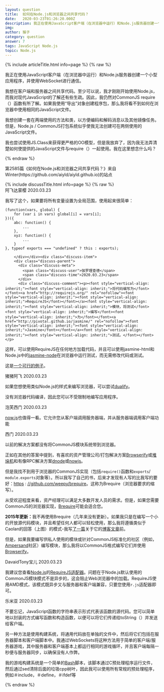 ```yaml
---
layout: question
title:  如何在Node.js和浏览器之间共享代码？
date:   2020-03-23T01:26:20.000Z
description: 我正在使用JavaScript客户端（在浏览器中运行）和Node.js服务器创建一个小型应用程序，并使用WebSocket进行通信。我想在客户端和服务...
img: 
author: 猴子
category: question
answer: 7
tags: JavaScript Node.js
topic: Node.js
---
```

<div class="article-root">
  <div class="article">
    {% include articleTitle.html info=page %}
    {% raw %}
    <div class="article-content"><p><font style="vertical-align: inherit;"><font style="vertical-align: inherit;">我正在使用JavaScript客户端（在浏览器中运行）和Node.js服务器创建一个小型应用程序，并使用WebSocket进行通信。</font></font></p>

<p><font style="vertical-align: inherit;"><font style="vertical-align: inherit;">我想在客户端和服务器之间共享代码。</font><font style="vertical-align: inherit;">至少可以说，我才刚刚开始使用Node.js，而我对现代JavaScript的了解还有些生疏。</font><font style="vertical-align: inherit;">因此，我仍然对CommonJS require（）函数有所了解。</font><font style="vertical-align: inherit;">如果我使用“导出”对象创建程序包，那么我将看不到如何在浏览器中使用相同的JavaScript文件。</font></font></p>

<p><font style="vertical-align: inherit;"><font style="vertical-align: inherit;">我想创建一套在两端使用的方法和类，以方便编码和解码消息以及其他镜像任务。</font><font style="vertical-align: inherit;">但是，Node.js / CommonJS打包系统似乎使我无法创建可在两侧使用的JavaScript文件。</font></font></p>

<p><font style="vertical-align: inherit;"><font style="vertical-align: inherit;">我也尝试使用JS.Class来获得更严格的OO模型，但是我放弃了，因为我无法弄清楚如何使提供的JavaScript文件与require（）一起使用。</font><font style="vertical-align: inherit;">我在这里想念什么吗？</font></font></p></div>
    {% endraw %}
  </div>
  <p class="winter_mark">第2585篇《如何在Node.js和浏览器之间共享代码？》来自Winter(https://github.com/aiyld/aiyld.github.io)的站点</p>
  <div class="discuss-wrapper">
    {% include discussTitle.html info=page %}
    {% raw %}
    <div class="discuss-item">
        <div class="discuss-parent">
          <div class="discuss-meta">
            <span class="discuss-user">阿飞达蒙樱</span>
            <span class="discuss-time">2020.03.23</span>
          </div>
          <div class="discuss-comment"><p><font style="vertical-align: inherit;"><font style="vertical-align: inherit;">我写了这个，如果要将所有变量设置为全局范围，使用起来很简单：</font></font></p>

<pre><code>(function(vars, global) {<font></font>
    for (var i in vars) global[i] = vars[i];<font></font>
})({<font></font>
    abc: function() {<font></font>
        ...<font></font>
    },<font></font>
    xyz: function() {<font></font>
        ...<font></font>
    }<font></font>
}, typeof exports === "undefined" ? this : exports);<font></font>
</code></pre></div>
        </div></div><div class="discuss-item">
        <div class="discuss-parent">
          <div class="discuss-meta">
            <span class="discuss-user">伽罗理查德</span>
            <span class="discuss-time">2020.03.23</span>
          </div>
          <div class="discuss-comment"><p><font style="vertical-align: inherit;"><font style="vertical-align: inherit;">将代码编写为</font></font><a href="http://requirejs.org/" rel="nofollow"><font style="vertical-align: inherit;"><font style="vertical-align: inherit;">RequireJS</font></font></a><font style="vertical-align: inherit;"><font style="vertical-align: inherit;">模块，将测试</font><font style="vertical-align: inherit;">编写</font><font style="vertical-align: inherit;">为</font></font><a href="http://pivotal.github.io/jasmine/" rel="nofollow"><font style="vertical-align: inherit;"><font style="vertical-align: inherit;">Jasmine</font></font></a><font style="vertical-align: inherit;"><font style="vertical-align: inherit;">测试。</font></font></p>

<p><font style="vertical-align: inherit;"><font style="vertical-align: inherit;">这样，可以使用RequireJS在任何地方加载代码，并且可以使用jasmine-html和</font><font style="vertical-align: inherit;">Node.js中的</font></font><a href="https://github.com/mhevery/jasmine-node" rel="nofollow"><font style="vertical-align: inherit;"><font style="vertical-align: inherit;">jasmine-node</font></font></a><font style="vertical-align: inherit;"><font style="vertical-align: inherit;">在</font><font style="vertical-align: inherit;">浏览器中运行测试</font><font style="vertical-align: inherit;">，而无需修改代码或测试。</font></font></p>

<p><font style="vertical-align: inherit;"><font style="vertical-align: inherit;">这是</font></font><a href="https://github.com/blacksonic/minesweeper" rel="nofollow"><font style="vertical-align: inherit;"><font style="vertical-align: inherit;">一个可行的例子</font></font></a><font style="vertical-align: inherit;"><font style="vertical-align: inherit;">。</font></font></p></div>
        </div></div><div class="discuss-item">
        <div class="discuss-parent">
          <div class="discuss-meta">
            <span class="discuss-user">猪猪阿飞</span>
            <span class="discuss-time">2020.03.23</span>
          </div>
          <div class="discuss-comment"><p><font style="vertical-align: inherit;"><font style="vertical-align: inherit;">如果您想使用类似Node.js的样式来编写浏览器，可以尝试</font></font><a href="https://github.com/farin/dualifyjs" rel="nofollow"><font style="vertical-align: inherit;"><font style="vertical-align: inherit;">dualify</font></font></a><font style="vertical-align: inherit;"><font style="vertical-align: inherit;">。</font></font></p>

<p><font style="vertical-align: inherit;"><font style="vertical-align: inherit;">没有浏览器代码编译，因此您可以不受限制地编写应用程序。</font></font></p></div>
        </div></div><div class="discuss-item">
        <div class="discuss-parent">
          <div class="discuss-meta">
            <span class="discuss-user">泡芙西门</span>
            <span class="discuss-time">2020.03.23</span>
          </div>
          <div class="discuss-comment"><p><a href="http://nowjs.com/" rel="nofollow"><font style="vertical-align: inherit;"><font style="vertical-align: inherit;">now.js</font></font></a><font style="vertical-align: inherit;"><font style="vertical-align: inherit;">也值得一看。</font><font style="vertical-align: inherit;">它允许您从客户端调用服务器端，并从服务器端调用客户端功能</font></font></p></div>
        </div></div><div class="discuss-item">
        <div class="discuss-parent">
          <div class="discuss-meta">
            <span class="discuss-user">西门</span>
            <span class="discuss-time">2020.03.23</span>
          </div>
          <div class="discuss-comment"><p><font style="vertical-align: inherit;"><font style="vertical-align: inherit;">以前的解决方案都没有将CommonJS模块系统带到浏览器。</font></font></p>

<p><font style="vertical-align: inherit;"><font style="vertical-align: inherit;">正如在其他的答案中提到，有喜欢的资产管理公司/打包解决方案</font></font><a href="https://github.com/substack/node-browserify" rel="nofollow"><font style="vertical-align: inherit;"><font style="vertical-align: inherit;">Browserify</font></font></a><font style="vertical-align: inherit;"><font style="vertical-align: inherit;">或</font></font><a href="http://epeli.github.com/piler/" rel="nofollow"><font style="vertical-align: inherit;"><font style="vertical-align: inherit;">堆垛机</font></font></a><font style="vertical-align: inherit;"><font style="vertical-align: inherit;">和有像RPC解决方案</font></font><a href="https://github.com/substack/dnode" rel="nofollow"><font style="vertical-align: inherit;"><font style="vertical-align: inherit;">dnode</font></font></a><font style="vertical-align: inherit;"><font style="vertical-align: inherit;">或</font></font><a href="http://nowjs.com/" rel="nofollow"><font style="vertical-align: inherit;"><font style="vertical-align: inherit;">nowjs</font></font></a><font style="vertical-align: inherit;"><font style="vertical-align: inherit;">。</font></font></p>

<p><font style="vertical-align: inherit;"><font style="vertical-align: inherit;">但是我找不到用于浏览器的CommonJS实现（包括</font></font><code>require()</code><font style="vertical-align: inherit;"><font style="vertical-align: inherit;">函数和</font></font><code>exports</code><font style="vertical-align: inherit;"><font style="vertical-align: inherit;">/ </font></font><code>module.exports</code><font style="vertical-align: inherit;"><font style="vertical-align: inherit;">对象等）。</font><font style="vertical-align: inherit;">所以我写了自己的书，后来才发现有人写的比我写的要好：</font></font><a href="https://github.com/weepy/brequire" rel="nofollow"><font style="vertical-align: inherit;"><font style="vertical-align: inherit;">https</font></font></a><font style="vertical-align: inherit;"><font style="vertical-align: inherit;"> : </font><a href="https://github.com/weepy/brequire" rel="nofollow"><font style="vertical-align: inherit;">//github.com/weepy/brequire</font></a><font style="vertical-align: inherit;">。</font><font style="vertical-align: inherit;">这称为Brequire（浏览器要求的缩写）。</font></font></p>

<p><font style="vertical-align: inherit;"><font style="vertical-align: inherit;">从受欢迎程度来看，资产经理可以满足大多数开发人员的需求。</font><font style="vertical-align: inherit;">但是，如果您需要CommonJS的浏览器实现，</font></font><a href="https://github.com/weepy/brequire" rel="nofollow"><font style="vertical-align: inherit;"><font style="vertical-align: inherit;">Brequire</font></font></a><font style="vertical-align: inherit;"><font style="vertical-align: inherit;">可能会适合您。</font></font></p>

<p><strong><font style="vertical-align: inherit;"><font style="vertical-align: inherit;">2015年更新：</font></font></strong><font style="vertical-align: inherit;"><font style="vertical-align: inherit;">我不再使用Brequire（几年来没有更新）。</font><font style="vertical-align: inherit;">如果我只是在编写一个小的开放源代码模块，并且希望任何人都可以轻松使用，那么我将遵循类似于Caolan的回答（上图）的模式-我写</font></font><a href="http://csnw.github.io/2013/06/23/this-in-node-modules-and-iifes.html" rel="nofollow"><font style="vertical-align: inherit;"><font style="vertical-align: inherit;">了一篇</font></font></a><font style="vertical-align: inherit;"><font style="vertical-align: inherit;">关于它的</font><a href="http://csnw.github.io/2013/06/23/this-in-node-modules-and-iifes.html" rel="nofollow"><font style="vertical-align: inherit;">博客文章</font></a><font style="vertical-align: inherit;">前。</font></font></p>

<p><font style="vertical-align: inherit;"><font style="vertical-align: inherit;">但是，如果我要编写供私人使用的模块或针对CommonJS标准化的社区（例如，</font></font><a href="http://ampersandjs.com/" rel="nofollow"><font style="vertical-align: inherit;"><font style="vertical-align: inherit;">Ampersand</font></font></a><font style="vertical-align: inherit;"><font style="vertical-align: inherit;">社区）</font><font style="vertical-align: inherit;">编写模块，</font><font style="vertical-align: inherit;">那么我将以CommonJS格式编写它们并使用</font></font><a href="https://github.com/substack/node-browserify" rel="nofollow"><font style="vertical-align: inherit;"><font style="vertical-align: inherit;">Browserify</font></font></a><font style="vertical-align: inherit;"><font style="vertical-align: inherit;">。</font></font></p></div>
        </div></div><div class="discuss-item">
        <div class="discuss-parent">
          <div class="discuss-meta">
            <span class="discuss-user">DavaidTony宝儿</span>
            <span class="discuss-time">2020.03.23</span>
          </div>
          <div class="discuss-comment"><p><font style="vertical-align: inherit;"><font style="vertical-align: inherit;">我建议您查看</font></font><a href="http://requirejs.org/docs/node.html" rel="nofollow"><font style="vertical-align: inherit;"><font style="vertical-align: inherit;">Node.js</font></font></a><font style="vertical-align: inherit;"><font style="vertical-align: inherit;">的</font><a href="http://requirejs.org/docs/node.html" rel="nofollow"><font style="vertical-align: inherit;">RequireJS适配器</font></a><font style="vertical-align: inherit;">。</font><font style="vertical-align: inherit;">问题在于Node.js默认使用的CommonJS模块模式不是异步的，这会阻止Web浏览器中的加载。</font><font style="vertical-align: inherit;">RequireJS使用AMD模式，该模式既异步又与服务器和客户端兼容，只要您使用</font></font><code>r.js</code><font style="vertical-align: inherit;"><font style="vertical-align: inherit;">适配器即可。</font></font></p></div>
        </div></div><div class="discuss-item">
        <div class="discuss-parent">
          <div class="discuss-meta">
            <span class="discuss-user">乐米亚</span>
            <span class="discuss-time">2020.03.23</span>
          </div>
          <div class="discuss-comment"><p><font style="vertical-align: inherit;"><font style="vertical-align: inherit;">不要忘记，JavaScript函数的字符串表示形式代表该函数的源代码。</font><font style="vertical-align: inherit;">您可以简单地以封装的方式编写函数和构造函数，以便可以将它们传递给toString（）并发送给客户端。</font></font></p>

<p><font style="vertical-align: inherit;"><font style="vertical-align: inherit;">另一种方法是使用构建系统，将通用代码放在单独的文件中，然后将它们包括在服务器脚本和客户端脚本中。</font><font style="vertical-align: inherit;">我通过WebSockets将这种方法用于简单的客户端/服务器游戏，其中服务器和客户端基本上都运行相同的游戏循环，并且客户端每隔一秒便与服务器同步，以确保没有人作弊。</font></font></p>

<p><font style="vertical-align: inherit;"><font style="vertical-align: inherit;">我的游戏构建系统是一个简单的</font></font><a href="http://en.wikipedia.org/wiki/Bash_%28Unix_shell%29" rel="nofollow noreferrer"><font style="vertical-align: inherit;"><font style="vertical-align: inherit;">Bash</font></font></a><font style="vertical-align: inherit;"><font style="vertical-align: inherit;">脚本，该脚本通过C预处理程序运行文件，然后通过sed清除后面的垃圾cpp树叶，因此我可以使用所有常规的预处理程序，例如＃include，＃define，＃ifdef等</font></font></p></div>
        </div></div>
    {% endraw %}
  </div>
<div>
